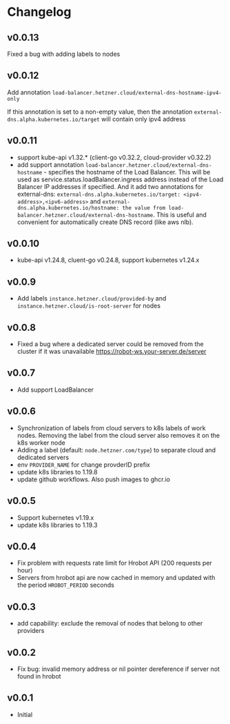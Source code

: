 Changelog
=========
v0.0.13
------
Fixed a bug with adding labels to nodes

v0.0.12
------
Add annotation `load-balancer.hetzner.cloud/external-dns-hostname-ipv4-only`
    
If this annotation is set to a non-empty value, then the annotation `external-dns.alpha.kubernetes.io/target` will contain only ipv4 address

v0.0.11
------
* support kube-api v1.32.* (client-go v0.32.2, cloud-provider v0.32.2)
* add support annotation `load-balancer.hetzner.cloud/external-dns-hostname` - specifies the hostname of the Load Balancer. This will be used as service.status.loadBalancer.ingress address instead of the Load Balancer IP addresses if specified. And it add two annotations for external-dns: `external-dns.alpha.kubernetes.io/target: <ipv4-address>,<ipv6-address>` and `external-dns.alpha.kubernetes.io/hostname: the value from load-balancer.hetzner.cloud/external-dns-hostname`. This is useful and convenient for automatically create DNS record (like aws nlb).

v0.0.10
------
* kube-api v1.24.8, cluent-go v0.24.8, support kubernetes v1.24.x

v0.0.9
------
 * Add labels `instance.hetzner.cloud/provided-by` and `instance.hetzner.cloud/is-root-server` for nodes

v0.0.8
------
 * Fixed a bug where a dedicated server could be removed from the cluster if it was unavailable https://robot-ws.your-server.de/server

v0.0.7
------
 * Add support LoadBalancer

v0.0.6
------
 * Synchronization of labels from cloud servers to k8s labels of work nodes. Removing the label from the cloud server also removes it on the k8s worker node 
 * Adding a label (default: `node.hetzner.com/type`) to separate cloud and dedicated servers
 * env `PROVIDER_NAME` for change provderID prefix
 * update k8s libraries to 1.19.8
 * update github workflows. Also push images to ghcr.io
 
v0.0.5
------
 * Support kubernetes v1.19.x
 * update k8s libraries to 1.19.3

v0.0.4
------
 * Fix problem with requests rate limit for Hrobot API (200 requests per hour)
 * Servers from hrobot api are now cached in memory and updated with the period `HROBOT_PERIOD` seconds

v0.0.3 
------
 * add capability: exclude the removal of nodes that belong to other providers

v0.0.2
------
* Fix bug: invalid memory address or nil pointer dereference if server not found in hrobot

v0.0.1
------
* Initial
